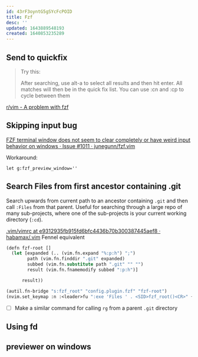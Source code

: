 ```yaml
---
id: 43rF3oyntG5gSYcFcPOID
title: Fzf
desc: ''
updated: 1643889548193
created: 1640853235289
---
```




## Send to quickfix

> Try this:
>
> After searching, use alt-a to select all results and then hit enter. All matches will then be in the quick fix list. You can use :cn and :cp to cycle between them

[r/vim - A problem with fzf](https://www.reddit.com/r/vim/comments/7ylwu3/a_problem_with_fzf/)


## Skipping input bug

[FZF terminal window does not seem to clear completely or have weird input behavior on windows · Issue #1011 · junegunn/fzf.vim](https://github.com/junegunn/fzf.vim/issues/1011)

Workaround:

```vim
let g:fzf_preview_window=''
```

## Search Files from first ancestor containing .git

Search upwards from current path to an ancestor containing `.git` and then call `:Files` from that parent. Useful for searching through a large repo of many sub-projects, where one of the sub-projects is your current working directory (`:cd`).

[.vim/vimrc at e9312935fb915fd6bfc4436b70b300387445aef8 · habamax/.vim](https://github.com/habamax/.vim/blob/e9312935fb915fd6bfc4436b70b300387445aef8/vimrc#L270-L275)
Fennel equivalent

```lisp
(defn fzf-root []
  (let [expanded (.. (vim.fn.expand "%:p:h") ";")
        path (vim.fn.finddir ".git" expanded)
        subbed (vim.fn.substitute path ".git" "" "")
        result (vim.fn.fnamemodify subbed ":p:h")]

      result))

(autil.fn-bridge "s:fzf_root" "config.plugin.fzf" "fzf-root")
(nvim.set_keymap :n :<leader>fu ":exe 'Files ' . <SID>fzf_root()<CR>" {:noremap true})
```

- [ ] Make a similar command for calling `rg` from a parent `.git` directory 

## Using fd


## previewer on windows

